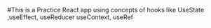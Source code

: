 #This is a Practice React app using concepts of hooks like UseState ,useEffect, useReducer useContext, useRef